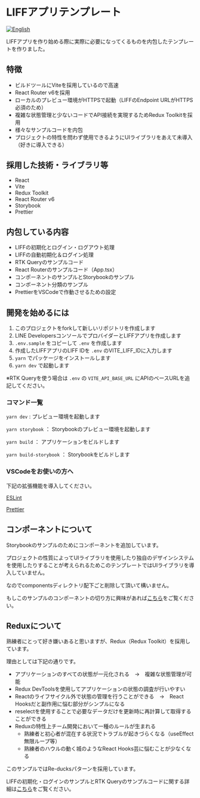 # LIFFアプリテンプレート
[![English](https://img.shields.io/badge/lang-en-orange.svg)](https://github.com/r-kataoka11/liff-template/blob/master/README.en.md)

LIFFアプリを作り始める際に実際に必要になってくるものを内包したテンプレートを作りました。

## 特徴
- ビルドツールにViteを採用しているので高速
- React Router v6を採用
- ローカルのプレビュー環境がHTTPSで起動（LIFFのEndpoint URLがHTTPS必須のため）
- 複雑な状態管理と少ないコードでAPI接続を実現するためRedux Toolkitを採用
- 様々なサンプルコードを内包
- プロジェクトの特性を問わず使用できるようにUIライブラリをあえて未導入（好きに導入できる）

## 採用した技術・ライブラリ等
- React
- Vite
- Redux Toolkit
- React Router v6
- Storybook
- Prettier

## 内包している内容
- LIFFの初期化とログイン・ログアウト処理
- LIFFの自動初期化＆ログイン処理
- RTK Queryのサンプルコード
- React Routerのサンプルコード（App.tsx）
- コンポーネントのサンプルとStorybookのサンプル
- コンポーネント分類のサンプル
- PrettierをVSCodeで作動させるための設定

## 開発を始めるには

1. このプロジェクトをforkして新しいリポジトリを作成します
2. LINE DevelopersコンソールでプロバイダーとLIFFアプリを作成します
3. `.env.sample` をコピーして `.env` を作成します
4. 作成したLIFFアプリのLIFF IDを `.env` のVITE_LIFF_IDに入力します
5. `yarn` でパッケージをインストールします
6. `yarn dev` で起動します

※RTK Queryを使う場合は `.env` の `VITE_API_BASE_URL` にAPIのベースURLを追記してください。

### コマンド一覧

`yarn dev` : プレビュー環境を起動します

`yarn storybook` ： Storybookのプレビュー環境を起動します

`yarn build` ： アプリケーションをビルドします

`yarn build-storybook` ： Storybookをビルドします

### VSCodeをお使いの方へ
下記の拡張機能を導入してください。

[ESLint](https://marketplace.visualstudio.com/items?itemName=dbaeumer.vscode-eslint)

[Prettier](https://marketplace.visualstudio.com/items?itemName=esbenp.prettier-vscode)

## コンポーネントについて
Storybookのサンプルのためにコンポーネントを追加しています。

プロジェクトの性質によってUIライブラリを使用したり独自のデザインシステムを使用したりすることが考えられるためこのテンプレートではUIライブラリを導入していません。

なのでcomponentsディレクトリ配下ごと削除して頂いて構いません。

もしこのサンプルのコンポーネントの切り方に興味があれば[こちら](/src/components/README.md)をご覧ください。

## Reduxについて
熟練者にとって好き嫌いあると思いますが、Redux（Redux Toolkit）を採用しています。

理由としては下記の通りです。
- アプリケーションのすべての状態が一元化される　→　複雑な状態管理が可能
- Redux DevToolsを使用してアプリケーションの状態の調査が行いやすい
- Reactのライフサイクル外で状態の管理を行うことができる　→　React Hooksだと副作用に悩む部分がシンプルになる
- reselectを使用することで必要なデータだけを更新時に再計算して取得することができる
- Reduxの特性上チーム開発において一種のルールが生まれる
  - 熟練者と初心者が混在する状況でトラブルが起きづらくなる（useEffect無限ループ等）
  - 熟練者のハウルの動く城のようなReact Hooks芸に悩むことが少なくなる

このサンプルではRe-ducksパターンを採用しています。

LIFFの初期化・ログインのサンプルとRTK Queryのサンプルコードに関する詳細は[こちら](/src/ducks/README.md)をご覧ください。
